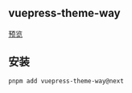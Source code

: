 ## vuepress-theme-way
[预览](https://vuepress-theme-way.vercel.app/)

## 安装

```bash
pnpm add vuepress-theme-way@next
```